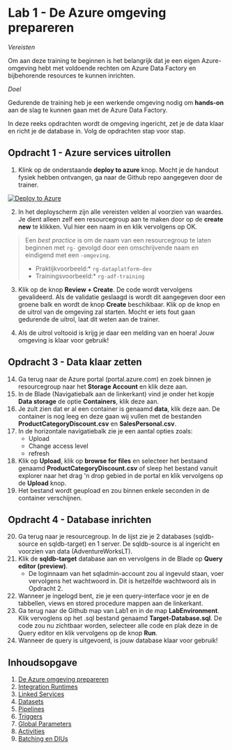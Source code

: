 # Lab 1 - De Azure omgeving prepareren

*Vereisten*

Om aan deze training te beginnen is het belangrijk dat je een eigen Azure-omgeving hebt met voldoende rechten om Azure Data Factory en bijbehorende resources te kunnen inrichten.

*Doel*

Gedurende de training heb je een werkende omgeving nodig om **hands-on** aan de slag te kunnen gaan met de Azure Data Factory.

In deze reeks opdrachten wordt de omgeving ingericht, zet je de data klaar en richt je de database in. Volg de opdrachten stap voor stap.

## Opdracht 1 - Azure services uitrollen

1. Klink op de onderstaande **deploy to azure** knop. Mocht je de handout fysiek hebben ontvangen, ga naar de Github repo aangegeven door de trainer.

[![Deploy to Azure](https://aka.ms/deploytoazurebutton)](https://portal.azure.com/#create/Microsoft.Template/uri/https%3A%2F%2Fraw.githubusercontent.com%2Fvstrien%2FADF-Training%2Fmain%2FLab1%2FLabEnvironment%2Fazuredeploy.json)

2. In het deployscherm zijn alle vereisten velden al voorzien van waardes. Je dient alleen zelf een resourcegroup aan te maken door op de **create new** te klikken. Vul hier een naam in en klik vervolgens op OK. 

> Een *best practice* is om de naam van een resourcegroup te laten beginnen met `rg-` gevolgd door een omschrijvende naam en eindigend met een `-omgeving`. 
>
> * Praktijkvoorbeeld:* `rg-dataplatform-dev`
> * Trainingsvoorbeeld:* `rg-adf-training`
>

3. Klik op de knop **Review + Create**. De code wordt vervolgens gevalideerd. Als de validatie geslaagd is wordt dit aangegeven door een groene balk en wordt de knop **Create**  beschikbaar. Klik op de knop en de uitrol van de omgeving zal starten. Mocht er iets fout gaan gedurende de uitrol, laat dit weten aan de trainer.

4. Als de uitrol voltooid is krijg je daar een melding van en hoera! Jouw omgeving is klaar voor gebruik! 

## Opdracht 3 - Data klaar zetten

14. Ga terug naar de Azure portal (portal.azure.com) en zoek binnen je resourcegroup naar het **Storage Account** en klik deze aan.
14. In de Blade (Navigatiebalk aan de linkerkant) vind je onder het kopje **Data storage** de optie **Containers**, klik deze aan.
14. Je zult zien dat er al een container is genaamd **data**, klik deze aan. De container is nog leeg en deze gaan wij vullen met de bestanden **ProductCategoryDiscount.csv** en **SalesPersonal.csv**.
14. In de horizontale navigatiebalk zie je een aantal opties zoals:
    * Upload
    * Change access level
    * refresh
14. Klik op **Upload**, klik op **browse for files** en selecteer het bestaand genaamd **ProductCategoryDiscount.csv** of sleep het bestand vanuit explorer naar het drag 'n drop gebied in de portal en klik vervolgens op de **Upload** knop.
14. Het bestand wordt geupload en zou binnen enkele seconden in de container verschijnen.


## Opdracht 4 - Database inrichten

20. Ga terug naar je resourcegroup. In de lijst zie je 2 databases (sqldb-source en sqldb-target) en 1 server. De sqldb-source is al ingericht en voorzien van data (AdventureWorksLT).
20. Klik de **sqldb-target** database aan en vervolgens in de Blade op **Query editor (preview)**.
    * De loginnaam van het sqladmin-account zou al ingevuld staan, voer vervolgens het wachtwoord in. Dit is hetzelfde wachtwoord als in Opdracht 2.
20. Wanneer je ingelogd bent, zie je een query-interface voor je en de tabbellen, views en stored procedure mappen aan de linkerkant.
20. Ga terug naar de Github map van Lab1 en in de map **LabEnvironment**. Klik vervoglens op het .sql bestand genaamd **Target-Database.sql**. De code zou nu zichtbaar worden, selecteer alle code en plak deze in de Query editor en klik vervolgens op de knop **Run**.
20. Wanneer de query is uitgevoerd, is jouw database klaar voor gebruik!

## Inhoudsopgave

1. [De Azure omgeving prepareren](../Lab1/LabInstructions1.md)
2. [Integration Runtimes](../Lab2/LabInstructions2.md)
3. [Linked Services](../Lab3/LabInstructions3.md)
4. [Datasets](../Lab4/LabInstructions4.md)
5. [Pipelines](../Lab5/LabInstructions5.md)
6. [Triggers](../Lab6/LabInstructions6.md)
7. [Global Parameters](../Lab7/LabInstructions7.md)
8. [Activities](../Lab8/LabInstructions8.md)
9. [Batching en DIUs](../Lab9/LabInstructions9.md)
